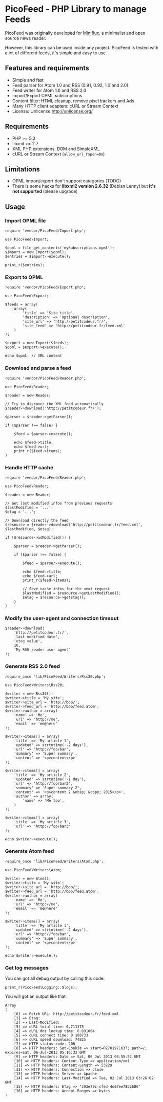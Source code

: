 PicoFeed - PHP Library to manage Feeds
======================================

PicoFeed was originally developed for [Miniflux](http://miniflux.net), a minimalist and open source news reader.

However, this library can be used inside any project.
PicoFeed is tested with a lot of different feeds, it's simple and easy to use.

Features and requirements
-------------------------

- Simple and fast
- Feed parser for Atom 1.0 and RSS (0.91, 0.92, 1.0 and 2.0)
- Feed writer for Atom 1.0 and RSS 2.0
- Import/Export OPML subscriptions
- Content filter: HTML cleanup, remove pixel trackers and Ads
- Many HTTP client adapters: cURL or Stream Context
- License: Unlicense <http://unlicense.org/>

Requirements
------------

- PHP >= 5.3
- libxml >= 2.7
- XML PHP extensions: DOM and SimpleXML
- cURL or Stream Context (`allow_url_fopen=On`)

Limitations
-----------

- OPML import/export don't support categories (TODO)
- There is some hacks for **libxml2 version 2.6.32** (Debian Lenny) but **it's not supported** (please upgrade)

Usage
-----

### Import OPML file

    require 'vendor/PicoFeed/Import.php';

    use PicoFeed\Import;

    $opml = file_get_contents('mySubscriptions.opml');
    $import = new Import($opml);
    $entries = $import->execute();

    print_r($entries);

### Export to OPML

    require 'vendor/PicoFeed/Export.php';

    use PicoFeed\Export;

    $feeds = array(
        array(
            'title' => 'Site title',
            'description' => 'Optional description',
            'site_url' => 'http://petitcodeur.fr/',
            'site_feed' => 'http://petitcodeur.fr/feed.xml'
        )
    );

    $export = new Export($feeds);
    $opml = $export->execute();

    echo $opml; // XML content

### Download and parse a feed

    require 'vendor/PicoFeed/Reader.php';

    use PicoFeed\Reader;

    $reader = new Reader;

    // Try to discover the XML feed automatically
    $reader->download('http://petitcodeur.fr/');

    $parser = $reader->getParser();

    if ($parser !== false) {

        $feed = $parser->execute();

        echo $feed->title;
        echo $feed->url;
        print_r($feed->items);
    }

### Handle HTTP cache

    require 'vendor/PicoFeed/Reader.php';

    use PicoFeed\Reader;

    $reader = new Reader;

    // Get last modified infos from previous requests
    $lastModified = '...';
    $etag = '...';

    // Download directly the feed
    $resource = $reader->download('http://petitcodeur.fr/feed.xml', $lastModified, $etag);

    if ($resource->isModified()) {

        $parser = $reader->getParser();

        if ($parser !== false) {

            $feed = $parser->execute();

            echo $feed->title;
            echo $feed->url;
            print_r($feed->items);

            // Save cache infos for the next request
            $lastModified = $resource->getLastModified();
            $etag = $resource->getEtag();
        }
    }

### Modify the user-agent and connection timeout

    $reader->download(
        'http://petitcodeur.fr/',
        'last modified date',
        'etag value',
        10,
        'My RSS reader user agent'
    );

### Generate RSS 2.0 feed

    require_once 'lib/PicoFeed/Writers/Rss20.php';

    use PicoFeed\Writers\Rss20;

    $writer = new Rss20();
    $writer->title = 'My site';
    $writer->site_url = 'http://boo/';
    $writer->feed_url = 'http://boo/feed.atom';
    $writer->author = array(
        'name' => 'Me',
        'url' => 'http://me',
        'email' => 'me@here'
    );

    $writer->items[] = array(
        'title' => 'My article 1',
        'updated' => strtotime('-2 days'),
        'url' => 'http://foo/bar',
        'summary' => 'Super summary',
        'content' => '<p>content</p>'
    );

    $writer->items[] = array(
        'title' => 'My article 2',
        'updated' => strtotime('-1 day'),
        'url' => 'http://foo/bar2',
        'summary' => 'Super summary 2',
        'content' => '<p>content 2 &nbsp; &copy; 2015</p>',
        'author' => array(
            'name' => 'Me too',
        )
    );

    $writer->items[] = array(
        'title' => 'My article 3',
        'url' => 'http://foo/bar3'
    );

    echo $writer->execute();

### Generate Atom feed

    require_once 'lib/PicoFeed/Writers/Atom.php';

    use PicoFeed\Writers\Atom;

    $writer = new Atom();
    $writer->title = 'My site';
    $writer->site_url = 'http://boo/';
    $writer->feed_url = 'http://boo/feed.atom';
    $writer->author = array(
        'name' => 'Me',
        'url' => 'http://me',
        'email' => 'me@here'
    );

    $writer->items[] = array(
        'title' => 'My article 1',
        'updated' => strtotime('-2 days'),
        'url' => 'http://foo/bar',
        'summary' => 'Super summary',
        'content' => '<p>content</p>'
    );

    echo $writer->execute();

### Get log messages

You can got all debug output by calling this code:

    print_r(PicoFeed\Logging::$logs);

You will got an output like that:

    Array
    (
        [0] => Fetch URL: http://petitcodeur.fr/feed.xml
        [1] => Etag:
        [2] => Last-Modified:
        [3] => cURL total time: 0.711378
        [4] => cURL dns lookup time: 0.001064
        [5] => cURL connect time: 0.100733
        [6] => cURL speed download: 74825
        [7] => HTTP status code: 200
        [8] => HTTP headers: Set-Cookie => start=R2701971637; path=/; expires=Sat, 06-Jul-2013 05:16:33 GMT
        [9] => HTTP headers: Date => Sat, 06 Jul 2013 03:55:52 GMT
        [10] => HTTP headers: Content-Type => application/xml
        [11] => HTTP headers: Content-Length => 53229
        [12] => HTTP headers: Connection => close
        [13] => HTTP headers: Server => Apache
        [14] => HTTP headers: Last-Modified => Tue, 02 Jul 2013 03:26:02 GMT
        [15] => HTTP headers: ETag => "393e79c-cfed-4e07ee78b2680"
        [16] => HTTP headers: Accept-Ranges => bytes
    )